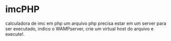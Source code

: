 # imcPHP
calculadora de imc em php
um arquivo php precisa estar em um server para ser executado,
indico o WAMPserver, crie um virtual host do arquivo e execute!.
